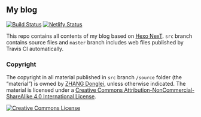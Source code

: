 ## My blog
[![Build Status](https://travis-ci.com/lei2rock/blog.svg?branch=src)](https://travis-ci.com/lei2rock/blog) [![Netlify Status](https://api.netlify.com/api/v1/badges/f6295f8c-8bf4-4a15-a873-9ca989e0817a/deploy-status)](https://app.netlify.com/sites/lei2rock-blog/deploys)

This repo contains all contents of my blog based on [Hexo NexT](https://github.com/theme-next/hexo-theme-next). `src` branch contains source files and `master` branch includes web files published by Travis CI automatically.

### Copyright
The copyright in all material published in `src` branch `/source` folder (the “material”) is owned by [ZHANG Donglei](https://dlzhang.com), unless otherwise indicated. The material is licensed under a <a rel="license" href="http://creativecommons.org/licenses/by-nc-sa/4.0/">Creative Commons Attribution-NonCommercial-ShareAlike 4.0 International License</a>.

<a rel="license" href="http://creativecommons.org/licenses/by-nc-sa/4.0/"><img alt="Creative Commons License" style="border-width:0" src="https://i.creativecommons.org/l/by-nc-sa/4.0/88x31.png" /></a>
